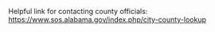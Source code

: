 Helpful link for contacting county officials:
    https://www.sos.alabama.gov/index.php/city-county-lookup
    
